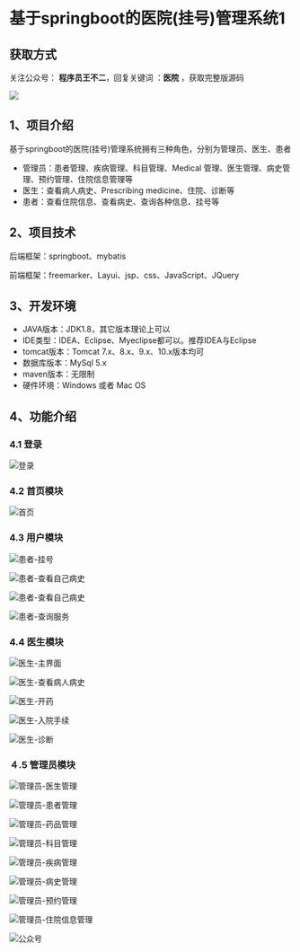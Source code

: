# 基于springboot的医院(挂号)管理系统1

## 获取方式

关注公众号： **程序员王不二**，回复关键词  ：**医院** ，获取完整版源码

 ![](https://www.codeshop.fun/Typora-Images/202205281253739.png)


## 1、项目介绍

基于springboot的医院(挂号)管理系统拥有三种角色，分别为管理员、医生、患者

- 管理员：患者管理、疾病管理、科目管理、Medical 管理、医生管理、病史管理、预约管理、住院信息管理等
- 医生：查看病人病史、Prescribing medicine、住院、诊断等
- 患者：查看住院信息、查看病史、查询各种信息、挂号等


## 2、项目技术

后端框架：springboot、mybatis

前端框架：freemarker、Layui、jsp、css、JavaScript、JQuery

## 3、开发环境

- JAVA版本：JDK1.8，其它版本理论上可以
- IDE类型：IDEA、Eclipse、Myeclipse都可以。推荐IDEA与Eclipse
- tomcat版本：Tomcat 7.x、8.x、9.x、10.x版本均可
- 数据库版本：MySql 5.x
- maven版本：无限制
- 硬件环境：Windows 或者 Mac OS


## 4、功能介绍

### 4.1 登录

![登录](https://www.codeshop.fun/Typora-Images/202206200944910.jpg)

### 4.2 首页模块

![首页](https://www.codeshop.fun/Typora-Images/202206200945917.jpg)

### 4.3 用户模块

![患者-挂号](https://www.codeshop.fun/Typora-Images/202206200945633.jpg)

![患者-查看自己病史](https://www.codeshop.fun/Typora-Images/202206200945648.jpg)

![患者-查看自己病史](https://www.codeshop.fun/Typora-Images/202206200945289.jpg)

![患者-查询服务](https://www.codeshop.fun/Typora-Images/202206200946000.jpg)

### 4.4 医生模块

![医生-主界面](https://www.codeshop.fun/Typora-Images/202206200946951.jpg)

![医生-查看病人病史](https://www.codeshop.fun/Typora-Images/202206200946786.jpg)

![医生-开药](https://www.codeshop.fun/Typora-Images/202206200946922.jpg)

![医生-入院手续](https://www.codeshop.fun/Typora-Images/202206200946026.jpg)

![医生-诊断](https://www.codeshop.fun/Typora-Images/202206200946857.jpg)

### ４.5 管理员模块

![管理员-医生管理](https://www.codeshop.fun/Typora-Images/202206200946403.jpg)

![管理员-患者管理](https://www.codeshop.fun/Typora-Images/202206200946442.jpg)

![管理员-药品管理](https://www.codeshop.fun/Typora-Images/202206200946599.jpg)

![管理员-科目管理](https://www.codeshop.fun/Typora-Images/202206200946595.jpg)

![管理员-疾病管理](https://www.codeshop.fun/Typora-Images/202206200946575.jpg)

![管理员-病史管理](https://www.codeshop.fun/Typora-Images/202206200946633.jpg)

![管理员-预约管理](https://www.codeshop.fun/Typora-Images/202206200946839.jpg)

![管理员-住院信息管理](https://www.codeshop.fun/Typora-Images/202206200946002.jpg)





![公众号](https://project-images-1256969109.cos.ap-chongqing.myqcloud.com/Typora-Images/202205281253739.png)

